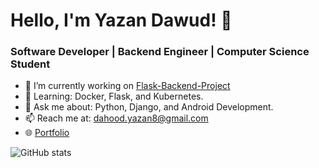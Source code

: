 # Hello, I'm Yazan Dawud! 👋
### Software Developer | Backend Engineer | Computer Science Student

- 🔭 I’m currently working on [Flask-Backend-Project](https://github.com/yazandahood8/Flask-Backend-Project)
- 🌱 Learning: Docker, Flask, and Kubernetes.
- 💬 Ask me about: Python, Django, and Android Development.
- 📫 Reach me at: dahood.yazan8@gmail.com
- 🌐 [Portfolio](https://github.com/yazandahood8)

![GitHub stats](https://github-readme-stats.vercel.app/api?username=yazandahood8&show_icons=true&theme=radical)
